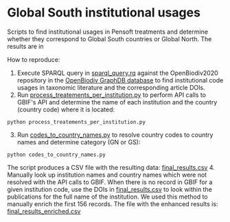 # Global South institutional usages

Scripts to find institutional usages in Pensoft treatments and determine whether they correspond to Global South countries or Global North.
The results are in 

How to reproduce:
1. Execute SPARQL query in [sparql_query.rq](https://github.com/mdmtrv/global_south/blob/main/sparql_query.rq) against the OpenBiodiv2020 repository in the [OpenBiodiv GraphDB database](http://graph.openbiodiv.net/sparql) to find institutional code usages in taxonomic literature and the corresponding article DOIs.
2. Run [process_treatements_per_institution.py](https://github.com/mdmtrv/global_south/blob/main/process_treatements_per_institution.py) to perform API calls to GBIF's API and determine the name of each institution and the country (country code) where it is located:

 ```python process_treatements_per_institution.py```
 
3. Run [codes_to_country_names.py](https://github.com/mdmtrv/global_south/blob/main/codes_to_country_names.py) to resolve country codes to country names and determine category (GN or GS):

```python codes_to_country_names.py```

The script produces a CSV file with the resulting data: [final_results.csv](https://github.com/mdmtrv/global_south/blob/main/final_results.csv)
4. Manually look up institution names and country names which were not resolved with the API calls to GBIF. When there is no record in GBIF for a given institution code, use the DOIs in [final_results.csv](https://github.com/mdmtrv/global_south/blob/main/final_results.csv) to look within the publications for the full name of the institution.
We used this method to manually enrich the first 156 records. 
The file with the enhanced results is: [final_results_enriched.csv](https://github.com/mdmtrv/global_south/blob/main/final_results_enriched.csv)
